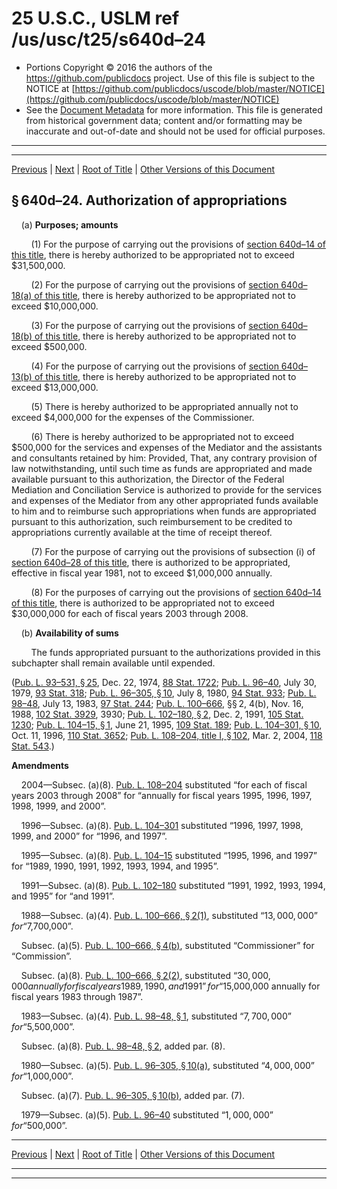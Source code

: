 ---
---

# 25 U.S.C., USLM ref /us/usc/t25/s640d–24

* Portions Copyright © 2016 the authors of the https://github.com/publicdocs project.
  Use of this file is subject to the NOTICE at [https://github.com/publicdocs/uscode/blob/master/NOTICE](https://github.com/publicdocs/uscode/blob/master/NOTICE)
* See the [Document Metadata](././../../../../..//README.md) for more information.
  This file is generated from historical government data; content and/or formatting may be inaccurate and out-of-date and should not be used for official purposes.

----------
----------

[Previous](./../../../../..//us/usc/t25/ch14/schXXII/m__us_usc_t25_s640d–23.md) | [Next](./../../../../..//us/usc/t25/ch14/schXXII/m__us_usc_t25_s640d–25.md) | [Root of Title](./../../../../../) | [Other Versions of this Document](https://publicdocs.github.io/go/links?ns=uslm&ref=%2Fus%2Fusc%2Ft25%2Fs640d%E2%80%9324)

## § 640d–24. Authorization of appropriations

    (a) __Purposes; amounts__ 

        (1) For the purpose of carrying out the provisions of [section 640d–14 of this title][/us/usc/t25/s640d–14], there is hereby authorized to be appropriated not to exceed $31,500,000.

        (2) For the purpose of carrying out the provisions of [section 640d–18(a) of this title][/us/usc/t25/s640d–18/a], there is hereby authorized to be appropriated not to exceed $10,000,000.

        (3) For the purpose of carrying out the provisions of [section 640d–18(b) of this title][/us/usc/t25/s640d–18/b], there is hereby authorized to be appropriated not to exceed $500,000.

        (4) For the purpose of carrying out the provisions of [section 640d–13(b) of this title][/us/usc/t25/s640d–13/b], there is hereby authorized to be appropriated not to exceed $13,000,000.

        (5) There is hereby authorized to be appropriated annually not to exceed $4,000,000 for the expenses of the Commissioner.

        (6) There is hereby authorized to be appropriated not to exceed $500,000 for the services and expenses of the Mediator and the assistants and consultants retained by him: Provided, That, any contrary provision of law notwithstanding, until such time as funds are appropriated and made available pursuant to this authorization, the Director of the Federal Mediation and Conciliation Service is authorized to provide for the services and expenses of the Mediator from any other appropriated funds available to him and to reimburse such appropriations when funds are appropriated pursuant to this authorization, such reimbursement to be credited to appropriations currently available at the time of receipt thereof.

        (7) For the purpose of carrying out the provisions of subsection (i) of [section 640d–28 of this title][/us/usc/t25/s640d–28], there is authorized to be appropriated, effective in fiscal year 1981, not to exceed $1,000,000 annually.

        (8) For the purposes of carrying out the provisions of [section 640d–14 of this title][/us/usc/t25/s640d–14], there is authorized to be appropriated not to exceed $30,000,000 for each of fiscal years 2003 through 2008.

    (b) __Availability of sums__ 

        The funds appropriated pursuant to the authorizations provided in this subchapter shall remain available until expended.

([Pub. L. 93–531, § 25][/us/pl/93/531/s25], Dec. 22, 1974, [88 Stat. 1722][/us/stat/88/1722]; [Pub. L. 96–40][/us/pl/96/40], July 30, 1979, [93 Stat. 318][/us/stat/93/318]; [Pub. L. 96–305, § 10][/us/pl/96/305/s10], July 8, 1980, [94 Stat. 933][/us/stat/94/933]; [Pub. L. 98–48][/us/pl/98/48], July 13, 1983, [97 Stat. 244][/us/stat/97/244]; [Pub. L. 100–666][/us/pl/100/666], §§ 2, 4(b), Nov. 16, 1988, [102 Stat. 3929][/us/stat/102/3929], 3930; [Pub. L. 102–180, § 2][/us/pl/102/180/s2], Dec. 2, 1991, [105 Stat. 1230][/us/stat/105/1230]; [Pub. L. 104–15, § 1][/us/pl/104/15/s1], June 21, 1995, [109 Stat. 189][/us/stat/109/189]; [Pub. L. 104–301, § 10][/us/pl/104/301/s10], Oct. 11, 1996, [110 Stat. 3652][/us/stat/110/3652]; [Pub. L. 108–204, title I, § 102][/us/pl/108/204/s102], Mar. 2, 2004, [118 Stat. 543][/us/stat/118/543].)

 __Amendments__ 

    2004—Subsec. (a)(8). [Pub. L. 108–204][/us/pl/108/204] substituted “for each of fiscal years 2003 through 2008” for “annually for fiscal years 1995, 1996, 1997, 1998, 1999, and 2000”.

    1996—Subsec. (a)(8). [Pub. L. 104–301][/us/pl/104/301] substituted “1996, 1997, 1998, 1999, and 2000” for “1996, and 1997”.

    1995—Subsec. (a)(8). [Pub. L. 104–15][/us/pl/104/15] substituted “1995, 1996, and 1997” for “1989, 1990, 1991, 1992, 1993, 1994, and 1995”.

    1991—Subsec. (a)(8). [Pub. L. 102–180][/us/pl/102/180] substituted “1991, 1992, 1993, 1994, and 1995” for “and 1991”.

    1988—Subsec. (a)(4). [Pub. L. 100–666, § 2(1)][/us/pl/100/666/s2/1], substituted “$13,000,000” for “$7,700,000”.

    Subsec. (a)(5). [Pub. L. 100–666, § 4(b)][/us/pl/100/666/s4/b], substituted “Commissioner” for “Commission”.

    Subsec. (a)(8). [Pub. L. 100–666, § 2(2)][/us/pl/100/666/s2/2], substituted “$30,000,000 annually for fiscal years 1989, 1990, and 1991” for “$15,000,000 annually for fiscal years 1983 through 1987”.

    1983—Subsec. (a)(4). [Pub. L. 98–48, § 1][/us/pl/98/48/s1], substituted “$7,700,000” for “$5,500,000”.

    Subsec. (a)(8). [Pub. L. 98–48, § 2][/us/pl/98/48/s2], added par. (8).

    1980—Subsec. (a)(5). [Pub. L. 96–305, § 10(a)][/us/pl/96/305/s10/a], substituted “$4,000,000” for “$1,000,000”.

    Subsec. (a)(7). [Pub. L. 96–305, § 10(b)][/us/pl/96/305/s10/b], added par. (7).

    1979—Subsec. (a)(5). [Pub. L. 96–40][/us/pl/96/40] substituted “$1,000,000” for “$500,000”.

----------

[Previous](./../../../../..//us/usc/t25/ch14/schXXII/m__us_usc_t25_s640d–23.md) | [Next](./../../../../..//us/usc/t25/ch14/schXXII/m__us_usc_t25_s640d–25.md) | [Root of Title](./../../../../../) | [Other Versions of this Document](https://publicdocs.github.io/go/links?ns=uslm&ref=%2Fus%2Fusc%2Ft25%2Fs640d%E2%80%9324)

----------
----------

[/us/usc/t25/s640d–14]: https://publicdocs.github.io/go/links?ns=uslm&ref=%2Fus%2Fusc%2Ft25%2Fs640d%E2%80%9314
[/us/usc/t25/s640d–18/a]: https://publicdocs.github.io/go/links?ns=uslm&ref=%2Fus%2Fusc%2Ft25%2Fs640d%E2%80%9318%2Fa
[/us/usc/t25/s640d–18/b]: https://publicdocs.github.io/go/links?ns=uslm&ref=%2Fus%2Fusc%2Ft25%2Fs640d%E2%80%9318%2Fb
[/us/usc/t25/s640d–13/b]: https://publicdocs.github.io/go/links?ns=uslm&ref=%2Fus%2Fusc%2Ft25%2Fs640d%E2%80%9313%2Fb
[/us/usc/t25/s640d–28]: https://publicdocs.github.io/go/links?ns=uslm&ref=%2Fus%2Fusc%2Ft25%2Fs640d%E2%80%9328
[/us/usc/t25/s640d–14]: https://publicdocs.github.io/go/links?ns=uslm&ref=%2Fus%2Fusc%2Ft25%2Fs640d%E2%80%9314
[/us/pl/93/531/s25]: https://publicdocs.github.io/go/links?ns=uslm&ref=%2Fus%2Fpl%2F93%2F531%2Fs25
[/us/stat/88/1722]: https://publicdocs.github.io/go/links?ns=uslm&ref=%2Fus%2Fstat%2F88%2F1722
[/us/pl/96/40]: https://publicdocs.github.io/go/links?ns=uslm&ref=%2Fus%2Fpl%2F96%2F40
[/us/stat/93/318]: https://publicdocs.github.io/go/links?ns=uslm&ref=%2Fus%2Fstat%2F93%2F318
[/us/pl/96/305/s10]: https://publicdocs.github.io/go/links?ns=uslm&ref=%2Fus%2Fpl%2F96%2F305%2Fs10
[/us/stat/94/933]: https://publicdocs.github.io/go/links?ns=uslm&ref=%2Fus%2Fstat%2F94%2F933
[/us/pl/98/48]: https://publicdocs.github.io/go/links?ns=uslm&ref=%2Fus%2Fpl%2F98%2F48
[/us/stat/97/244]: https://publicdocs.github.io/go/links?ns=uslm&ref=%2Fus%2Fstat%2F97%2F244
[/us/pl/100/666]: https://publicdocs.github.io/go/links?ns=uslm&ref=%2Fus%2Fpl%2F100%2F666
[/us/stat/102/3929]: https://publicdocs.github.io/go/links?ns=uslm&ref=%2Fus%2Fstat%2F102%2F3929
[/us/pl/102/180/s2]: https://publicdocs.github.io/go/links?ns=uslm&ref=%2Fus%2Fpl%2F102%2F180%2Fs2
[/us/stat/105/1230]: https://publicdocs.github.io/go/links?ns=uslm&ref=%2Fus%2Fstat%2F105%2F1230
[/us/pl/104/15/s1]: https://publicdocs.github.io/go/links?ns=uslm&ref=%2Fus%2Fpl%2F104%2F15%2Fs1
[/us/stat/109/189]: https://publicdocs.github.io/go/links?ns=uslm&ref=%2Fus%2Fstat%2F109%2F189
[/us/pl/104/301/s10]: https://publicdocs.github.io/go/links?ns=uslm&ref=%2Fus%2Fpl%2F104%2F301%2Fs10
[/us/stat/110/3652]: https://publicdocs.github.io/go/links?ns=uslm&ref=%2Fus%2Fstat%2F110%2F3652
[/us/pl/108/204/s102]: https://publicdocs.github.io/go/links?ns=uslm&ref=%2Fus%2Fpl%2F108%2F204%2Fs102
[/us/stat/118/543]: https://publicdocs.github.io/go/links?ns=uslm&ref=%2Fus%2Fstat%2F118%2F543
[/us/pl/108/204]: https://publicdocs.github.io/go/links?ns=uslm&ref=%2Fus%2Fpl%2F108%2F204
[/us/pl/104/301]: https://publicdocs.github.io/go/links?ns=uslm&ref=%2Fus%2Fpl%2F104%2F301
[/us/pl/104/15]: https://publicdocs.github.io/go/links?ns=uslm&ref=%2Fus%2Fpl%2F104%2F15
[/us/pl/102/180]: https://publicdocs.github.io/go/links?ns=uslm&ref=%2Fus%2Fpl%2F102%2F180
[/us/pl/100/666/s2/1]: https://publicdocs.github.io/go/links?ns=uslm&ref=%2Fus%2Fpl%2F100%2F666%2Fs2%2F1
[/us/pl/100/666/s4/b]: https://publicdocs.github.io/go/links?ns=uslm&ref=%2Fus%2Fpl%2F100%2F666%2Fs4%2Fb
[/us/pl/100/666/s2/2]: https://publicdocs.github.io/go/links?ns=uslm&ref=%2Fus%2Fpl%2F100%2F666%2Fs2%2F2
[/us/pl/98/48/s1]: https://publicdocs.github.io/go/links?ns=uslm&ref=%2Fus%2Fpl%2F98%2F48%2Fs1
[/us/pl/98/48/s2]: https://publicdocs.github.io/go/links?ns=uslm&ref=%2Fus%2Fpl%2F98%2F48%2Fs2
[/us/pl/96/305/s10/a]: https://publicdocs.github.io/go/links?ns=uslm&ref=%2Fus%2Fpl%2F96%2F305%2Fs10%2Fa
[/us/pl/96/305/s10/b]: https://publicdocs.github.io/go/links?ns=uslm&ref=%2Fus%2Fpl%2F96%2F305%2Fs10%2Fb
[/us/pl/96/40]: https://publicdocs.github.io/go/links?ns=uslm&ref=%2Fus%2Fpl%2F96%2F40



